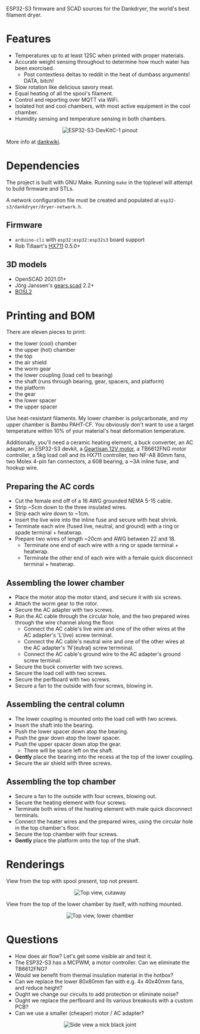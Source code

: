 ESP32-S3 firmware and SCAD sources for the Dankdryer, the world's best filament dryer.

# Features

* Temperatures up to at least 125C when printed with proper materials.
* Accurate weight sensing throughout to determine how much water has been exorcised.
  * Post contextless deltas to reddit in the heat of dumbass arguments! DATA, bitch!
* Slow rotation like delicious savory meat.
* Equal heating of all the spool's filament.
* Control and reporting over MQTT via WiFi.
* Isolated hot and cool chambers, with most active equipment in the cool chamber.
* Humidity sensing and temperature sensing in both chambers.

<p align="center">
<img alt="ESP32-S3-DevKitC-1 pinout" src="ESP32-S3_DevKitC-1_pinlayout_v1.1.jpg"/>
</p>

More info at [dankwiki](https://nick-black.com/dankwiki/index.php/Dankdryer).

# Dependencies

The project is built with GNU Make.
Running `make` in the toplevel will attempt to build firmware and STLs.

A network configuration file must be created and populated at
`esp32-s3/dankdryer/dryer-network.h`.

## Firmware
* `arduino-cli` with `esp32:esp32:esp32s3` board support
* Rob Tillaart's [HX711](https://github.com/RobTillaart/HX711) 0.5.0+

## 3D models
* OpenSCAD 2021.01+
* Jörg Janssen's [gears.scad](https://github.com/chrisspen/gears) 2.2+
* [BOSL2](https://github.com/BelfrySCAD/BOSL2)

# Printing and BOM

There are eleven pieces to print:
 * the lower (cool) chamber
 * the upper (hot) chamber
 * the top
 * the air shield
 * the worm gear
 * the lower coupling (load cell to bearing)
 * the shaft (runs through bearing, gear, spacers, and platform)
 * the platform
 * the gear
 * the lower spacer
 * the upper spacer

Use heat-resistant filaments. My lower chamber is polycarbonate, and my upper
chamber is Bambu PAHT-CF. You obviously don't want to use a target temperature
within 10% of your material's heat deformation temperature.

Additionally, you'll need a ceramic heating element, a buck converter, an AC
adapter, an ESP32-S3 devkit, a [Geartisan 12V motor](https://www.amazon.com/dp/B071XCX778),
a TB6612FNG motor controller, a 5kg load cell and its HX711 controller, two
NF-A8 80mm fans, two Molex 4-pin fan connectors, a 608 bearing, a ~3A inline fuse,
and hookup wire.

## Preparing the AC cords

* Cut the female end off of a 16 AWG grounded NEMA 5-15 cable.
* Strip ~5cm down to the three insulated wires.
* Strip each wire down to ~1cm.
* Insert the live wire into the inline fuse and secure with heat shrink.
* Terminate each wire (fused live, neutral, and ground) with a ring or spade terminal + heatwrap.
* Prepare two wires of length ~20cm and AWG between 22 and 18.
  * Terminate one end of each wire with a ring or spade terminal + heatwrap.
  * Terminate the other end of each wire with a female quick disconnect terminal + heatwrap.

## Assembling the lower chamber

* Place the motor atop the motor stand, and secure it with six screws.
* Attach the worm gear to the rotor.
* Secure the AC adapter with two screws.
* Run the AC cable through the circular hole, and the two prepared wires through the wire channel along the floor.
  * Connect the AC cable's live wire and one of the other wires at the AC adapter's 'L'(ive) screw terminal.
  * Connect the AC cable's neutral wire and one of the other wires at the AC adapter's 'N'(eutral) screw termninal.
  * Connect the AC cable's ground wire to the AC adapter's ground screw terminal.
* Secure the buck converter with two screws.
* Secure the load cell with two screws.
* Secure the perfboard with two screws.
* Secure a fan to the outside with four screws, blowing in.

## Assembling the central column

* The lower coupling is mounted onto the load cell with two screws.
* Insert the shaft into the bearing.
* Push the lower spacer down atop the bearing.
* Push the gear down atop the lower spacer.
* Push the upper spacer down atop the gear.
  * There will be space left on the shaft.
* **Gently** place the bearing into the recess at the top of the lower coupling.
* Secure the air shield with three screws.

## Assembling the top chamber

* Secure a fan to the outside with four screws, blowing out.
* Secure the heating element with four screws.
* Terminate both wires of the heating element with male quick disconnect terminals.
* Connect the heater wires and the prepared wires, using the circular hole in the top chamber's floor.
* Secure the top chamber with four screws.
* **Gently** place the platform onto the top of the shaft.

# Renderings

View from the top with spool present, top not present.

<p align="center">
<img alt="Top view, cutaway" src="images/topview-cutaway.png"/>
</p>

View from the top of the lower chamber by itself, with nothing mounted.

<p align="center">
<img alt="Top view, lower chamber" src="images/topview-croom.png"/>
</p>

# Questions

* How does air flow? Let's get some visible air and test it.
* The ESP32-S3 has a MCPWM, a motor controller. Can we eliminate the TB6612FNG?
* Would we benefit from thermal insulation material in the hotbox?
* Can we replace the lower 80x80mm fan with e.g. 4x 40x40mm fans, and reduce height?
* Ought we change our circuits to add protection or eliminate noise?
* Ought we replace the perfboard and its various breakouts with a custom PCB?
* Can we use a smaller (cheaper) motor / AC adapter?

<p align="center">
 <img alt="Side view" src="images/gaussed.png"/>
 a nick black joint
</p>
